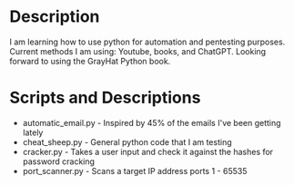 # Description 
I am learning how to use python for automation and pentesting purposes. Current methods I am using: Youtube, books, and ChatGPT. Looking forward to using the GrayHat Python book. 
# Scripts and Descriptions 
+ automatic_email.py - Inspired by 45% of the emails I've been getting lately 
+ cheat_sheep.py - General python code that I am testing
+ cracker.py - Takes a user input and check it against the hashes for password cracking
+ port_scanner.py - Scans a target IP address ports 1 - 65535